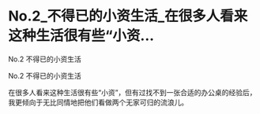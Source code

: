 # No.2_不得已的小资生活_在很多人看来这种生活很有些“小资...

No.2 不得已的小资生活

No.2 不得已的小资生活

在很多人看来这种生活很有些“小资”，但有过找不到一张合适的办公桌的经验后，我更倾向于无比同情地把他们看做两个无家可归的流浪儿。